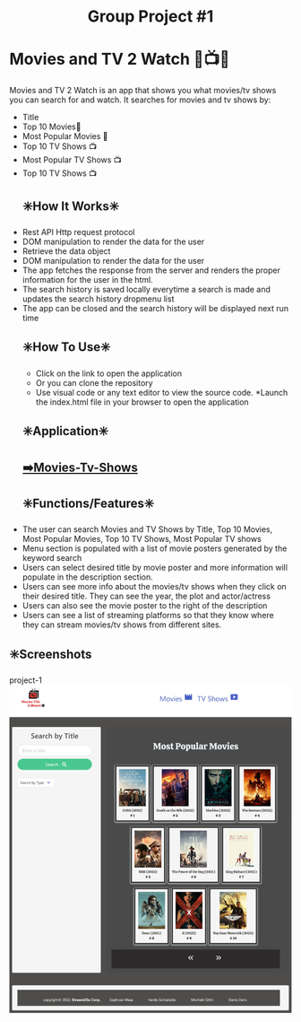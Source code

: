 <h1 align="center">Group Project #1
  
# Movies and TV 2 Watch 🎥📺🍿
  
 Movies and TV 2 Watch is an app that shows you what movies/tv shows you can search for and watch.
  It searches for movies and tv shows by:
  <ul>
  <li>Title</li>
  <li>Top 10 Movies🎥</li>
  <li> Most Popular Movies 🎥 </li>
  <li>Top 10 TV Shows 📺</![Movies-TV-Shows](https://user-images.githubusercontent.com/97566064/162626664-6d0ad783-c113-41d5-b142-0b18de156fa4.png)
li>
  <li>Most Popular TV Shows 📺</li>
  <li>Top 10 TV Shows 📺</li>
  
  
  
   ## ✳️How It Works✳️
   

<li> Rest API Http request protocol</li>
<li> DOM manipulation to render the data for the user</li>
<li> Retrieve the data object</li>
<li> DOM manipulation to render the data for the user</li>
<li> The app fetches the response from the server and renders the proper information for the user in the html.</li>
<li> The search history is saved locally everytime a search is made and updates the search history dropmenu list</li>
<li> The app can be closed and the search history will be displayed next run time</li>
 
  
 ## ✳️How To Use✳️
  
   * Click on the link to open the application
   * Or you can clone the repository
   * Use visual code or any text editor to view the source code. 
   *Launch the index.html file in your browser to open the application
  

    
 ## ✳️Application✳️ 
<a href="https://sophoanmeas.github.io/movies-tv-shows/index.html" target="_blank"><h2>➡️Movies-Tv-Shows</a>

 ## ✳️Functions/Features✳️
  
  
 <li>The user can search Movies and TV Shows by Title, Top 10 Movies, Most Popular Movies, Top 10 TV Shows, Most Popular TV shows</li>
  <li>Menu section is populated with a list of movie posters  generated by the keyword search</li>
 <li>Users can select desired title by movie poster and more information will populate in the description section. </li>
 <li>Users can see more info about the movies/tv shows when they click on their desired title. They can see the year, the plot and actor/actress</li>
 <li>Users can also see the movie poster to the right of the description</li>
 <li>Users can see a list of streaming platforms so that they know where they can stream movies/tv shows from different sites.</li>
  </ul>
  
  ## ✳️Screenshots
project-1
![Movies-TV-Shows](https://github.com/elsartz/movies-tv-shows/blob/main/assets/img/Web%20capture.jpeg)

